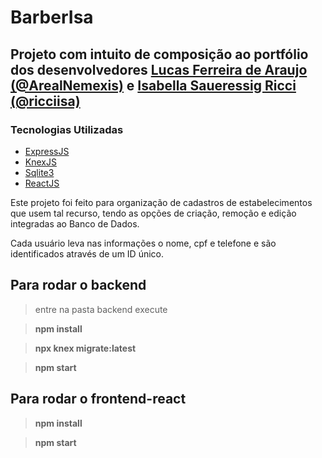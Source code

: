 # BarberIsa

## Projeto com intuito de composição ao portfólio dos desenvolvedores [Lucas Ferreira de Araujo (@ArealNemexis)](https://github.com/ArealNemexis) e [Isabella Saueressig Ricci (@ricciisa)](https://github.com/ricciisa)

### Tecnologias Utilizadas

-   [ExpressJS](https://expressjs.com/pt-br/)
-   [KnexJS](http://knexjs.org/)
-   [Sqlite3](https://www.sqlite.org/index.html)
-   [ReactJS](https://pt-br.reactjs.org/)

Este projeto foi feito para organização de cadastros de estabelecimentos que usem tal recurso, tendo as opções de criação, remoção e edição integradas ao Banco de Dados.

Cada usuário leva nas informações o nome, cpf e telefone e são identificados através de um ID único.


## Para rodar o backend

> entre na pasta backend execute 

> __npm install__

>__npx knex migrate:latest__

> __npm start__

## Para rodar o frontend-react

> __npm install__

> __npm start__